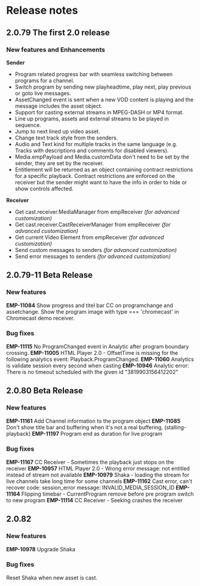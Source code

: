 # Release notes 

## 2.0.79   The first 2.0 release

### New features and Enhancements
**Sender**
* Program related progress bar with seamless switching between programs for a channel.
* Switch program by sending new playheadtime, play next, play previous or goto live messages.
* AssetChanged event is sent when a new VOD content is playing and the message includes the asset object.
* Support for casting external streams in MPEG-DASH or MP4 format.
* Line up programs, assets and external streams to be played in sequence.
* Jump to next lined up video asset.
* Change text track style from the senders.
* Audio and Text kind for multiple tracks in the same language (e.g. Tracks with descriptions and comments for disabled viewers).
* Media.empPayload and Media.customData don't need to be set by the sender, they are set by the receiver.
* Entitlement will be returned as an object containing contract restrictions for a specific playback. Contract restrictions are enforced on the receiver but the sender might want to have the info in order to hide or show controls affected.

**Receiver**
* Get cast.receiver.MediaManager from empReceiver *(for advanced customization)*
* Get cast.receiver.CastReceiverManager from empReceiver *(for advanced customization)*
* Get current Video Element from empReceiver *(for advanced customization)*
* Send custom messages to senders *(for advanced customization)*
* Send error messages to senders *(for advanced customization)*

## 2.0.79-11 Beta Release

### New features
**EMP-11084** Show progress and titel bar CC on programchange and assetchange.
Show the program image with type === 'chromecast' in Chromecast demo receiver.

### Bug fixes
**EMP-11115** No ProgramChanged event in Analytic after program boundary crossing.
**EMP-11005** HTML Player 2.0 - OffsetTime is missing for the following analytics event: Playback.ProgramChanged.
**EMP-11060** Analytics is validate session every second when casting
**EMP-10946** Analytic error: There is no timeout scheduled with the given id "3819903156412202"

## 2.0.80 Beta Release

### New features
**EMP-11161**   Add Channel information to the program object
**EMP-11085**   Don't show title bar and buffering when it's not a real buffering, (stalling-playback)
**EMP-11197**   Program end as duration for live program 

### Bug fixes
**EMP-11167** 	CC Receiver - Sometimes the playback just stops on the receiver 
**EMP-10957**   HTML Player 2.0 - Wrong error message: not entitled instead of stream not available
**EMP-10979**	Shaka - loading the stream for live channels take long time for some channels
**EMP-11162**   Cast error, can't recover code: session_error message: INVALID_MEDIA_SESSION_ID
**EMP-11164**   Flipping timebar - CurrentProgram remove before pre program switch to new program
**EMP-11114**   CC Receiver - Seeking crashes the receiver

## 2.0.82

### New features
**EMP-10978** Upgrade Shaka
              
### Bug fixes
Reset Shaka when new asset is cast.
